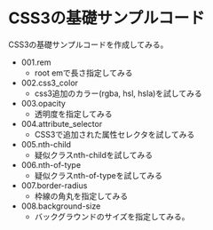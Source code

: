 # CSS3の基礎サンプルコード

CSS3の基礎サンプルコードを作成してみる。

* 001.rem
    + root emで長さ指定してみる
* 002.css3_color
    + css3追加のカラー(rgba, hsl, hsla)を試してみる
* 003.opacity
    + 透明度を指定してみる
* 004.attribute_selector
    + CSS3で追加された属性セレクタを試してみる
* 005.nth-child
    + 疑似クラスnth-childを試してみる
* 006.nth-of-type
    + 疑似クラスnth-of-typeを試してみる
* 007.border-radius
    + 枠線の角丸を指定してみる
* 008.background-size
    + バックグラウンドのサイズを指定してみる。
